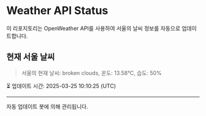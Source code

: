 
# Weather API Status

이 리포지토리는 OpenWeather API를 사용하여 서울의 날씨 정보를 자동으로 업데이트합니다.

## 현재 서울 날씨
> 서울의 현재 날씨: broken clouds, 온도: 13.58°C, 습도: 50%

⏳ 업데이트 시간: 2025-03-25 10:10:25 (UTC)

---
자동 업데이트 봇에 의해 관리됩니다.
